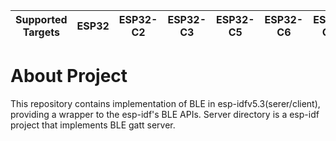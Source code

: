 | Supported Targets | ESP32 | ESP32-C2 | ESP32-C3 | ESP32-C5 | ESP32-C6 | ESP32-C61 | ESP32-H2 | ESP32-P4 | ESP32-S3 | Linux |
| ----------------- | ----- | -------- | -------- | -------- | -------- | --------- | -------- | -------- | -------- | ----- |


# About Project

This repository contains implementation of BLE in esp-idfv5.3(serer/client), providing a wrapper to the esp-idf's BLE APIs. Server directory is a esp-idf project that implements BLE gatt server.



